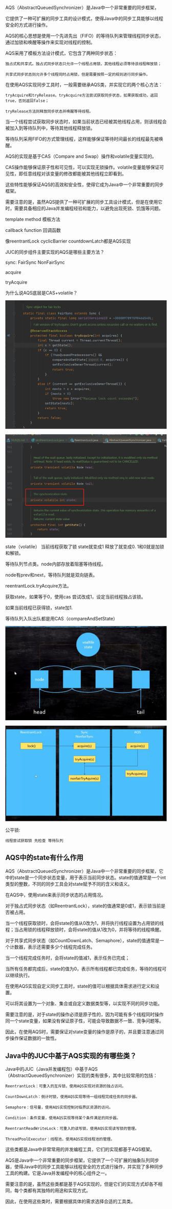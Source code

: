AQS（AbstractQueuedSynchronizer）是Java中一个非常重要的同步框架，


它提供了一种可扩展的同步工具的设计模式，使得Java中的同步工具能够以线程安全的方式进行操作。

AQS的核心思想是使用一个先进先出（FIFO）的等待队列来管理线程同步状态，通过加锁和唤醒等操作来实现对线程的控制。

AQS采用了模板方法设计模式，它包含了两种同步状态：

    独占式和共享式。独占式同步状态只允许一个线程占用锁，其他线程必须等待该线程释放锁；
    
    共享式同步状态则允许多个线程同时占用锁，但是需要按照一定的规则进行同步操作。

在使用AQS实现同步工具时，一般需要继承AQS类，并实现它的两个核心方法：

    tryAcquire和tryRelease。tryAcquire方法尝试获取同步状态，如果获取成功，返回true，否则返回false；

    tryRelease方法则释放同步状态并唤醒等待线程。

当一个线程尝试获取同步状态时，如果当前状态已经被其他线程占用，则该线程会被加入到等待队列中，等待其他线程释放锁。

等待队列采用FIFO的方式管理线程，这样能够保证等待时间最长的线程最先被唤醒。

AQS的实现是基于CAS（Compare and Swap）操作和volatile变量实现的。

CAS操作能够保证原子性和可见性，可以实现无锁操作。volatile变量能够保证可见性，即任意线程对该变量的修改都能被其他线程立即看到。

这些特性能够保证AQS的高效和安全性，使得它成为Java中一个非常重要的同步框架。

需要注意的是，虽然AQS提供了一种可扩展的同步工具设计模式，但是在使用它时，需要具备相应的Java并发编程经验和能力，以避免出现死锁、饥饿等问题。


template method 模板方法

callback function 回调函数

像reentrantLock cyclicBarrier countdownLatch都是AQS实现


JUC的同步组件主要实现的AQS是哪些主要方法？


sync: FairSync NonFairSync

acquire

tryAcquire

为什么说AQS底层是CAS+volatile？

![img_35.png](img/img_35.png)

![img_37.png](img/img_37.png)

state（volatile） 当前线程获取了锁 state就变成1 释放了就变成0.
1和0就是加锁和解锁。

等待队列节点类。node内部存放着阻塞等待线程。

node有prev和next，等待队列就是双向链表。

reentrantLock.tryAcquire方法。

获取state，如果等于0，使用cas 尝试改成1，设定当前线程独占该锁。

如果当前线程已获得锁，state加1.

等待队列入队出队都是用CAS（compareAndSetState）

![img_38.png](img/img_38.png)

![img_36.png](img/img_36.png)

公平锁:
    
    线程尝试获取锁 先检查 等待队列

AQS中的state有什么作用
---

AQS（AbstractQueuedSynchronizer）是Java中一个非常重要的同步框架，它中的state是一个同步状态变量，用于表示当前同步状态。state的值通常是一个int类型的整数，不同的同步工具会对state赋予不同的含义和语义。

在AQS中，使用state来表示同步状态的占用情况。

对于独占式同步状态（如ReentrantLock），state的值通常是0或1，表示锁当前是否被占用。

当一个线程获取锁时，会将state的值从0改为1，并将执行线程设置为占用锁的线程；当占用锁的线程释放锁时，会将state的值从1改为0，并将等待的线程唤醒。

对于共享式同步状态（如CountDownLatch、Semaphore），state的值通常是一个计数器，表示还需要多少个线程完成任务。

当一个线程完成任务时，会将state的值减1，表示任务已完成；

当所有任务都完成后，state的值为0，表示所有线程都已完成任务，等待的线程可以继续执行。

在使用AQS实现自定义同步工具时，state的值可以根据具体需求进行定义和设置。

可以将其设置为一个对象、集合或自定义数据类型等，以实现不同的同步功能。

需要注意的是，对于state的操作必须是原子性的，因为可能有多个线程同时操作同一个state变量，如果没有保证原子性，可能会导致数据不一致、竞争问题等。

因此，在使用AQS时，需要保证对state变量的操作是原子的，并且要注意通过同步操作保证数据的一致性。


Java中的JUC中基于AQS实现的有哪些类？
---


Java中的JUC（Java并发编程包）中基于AQS（AbstractQueuedSynchronizer）实现的类有很多，其中比较常用的包括：

    ReentrantLock：可重入的互斥锁，使用AQS实现对资源的独占访问。
    
    CountDownLatch：倒计时锁，使用AQS实现等待一组线程完成任务的同步器。
    
    Semaphore：信号量，使用AQS实现控制对临界区资源的访问。
    
    Condition：条件变量，使用AQS实现等待某个条件满足的同步器。
    
    ReentrantReadWriteLock：可重入的读写锁，使用AQS实现读写锁的管理。
    
    ThreadPoolExecutor：线程池，使用AQS实现线程池的管理。

这些类都是Java中非常常用的并发编程工具，它们的实现都基于AQS框架。

AQS是Java中一个非常重要的同步框架，它提供了一个可扩展的抽象队列同步器，使得Java中的同步工具能够以线程安全的方式进行操作，并实现了多种同步工具的构建。它是Java并发编程中的核心组件之一。

需要注意的是，虽然这些类都是基于AQS实现的，但是它们的实现方式却各不相同，每个类都有其独特的用途和实现方式。

因此，在使用这些类时，需要根据具体的需求选择合适的工具类。






